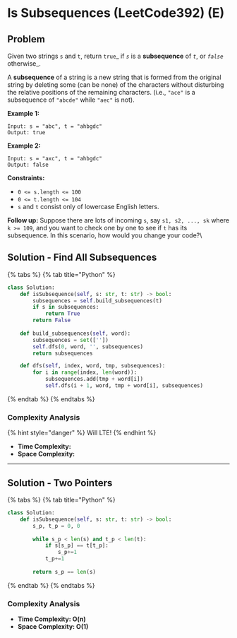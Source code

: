 # Is Subsequences (LeetCode392) (E)

## Problem

Given two strings `s` and `t`, return `true`_ if _`s`_ is a **subsequence** of _`t`_, or _`false`_ otherwise_.

A **subsequence** of a string is a new string that is formed from the original string by deleting some (can be none) of the characters without disturbing the relative positions of the remaining characters. (i.e., `"ace"` is a subsequence of `"abcde"` while `"aec"` is not).

**Example 1:**

```
Input: s = "abc", t = "ahbgdc"
Output: true
```

**Example 2:**

```
Input: s = "axc", t = "ahbgdc"
Output: false
```

**Constraints:**

* `0 <= s.length <= 100`
* `0 <= t.length <= 104`
* `s` and `t` consist only of lowercase English letters.

&#x20;**Follow up:** Suppose there are lots of incoming `s`, say `s1, s2, ..., sk` where `k >= 109`, and you want to check one by one to see if `t` has its subsequence. In this scenario, how would you change your code?\


## Solution - Find All Subsequences

{% tabs %}
{% tab title="Python" %}
```python
class Solution:
    def isSubsequence(self, s: str, t: str) -> bool:
        subsequences = self.build_subsequences(t)
        if s in subsequences:
            return True
        return False
    
    def build_subsequences(self, word):
        subsequences = set([''])
        self.dfs(0, word, '', subsequences)
        return subsequences

    def dfs(self, index, word, tmp, subsequences):
        for i in range(index, len(word)):
            subsequences.add(tmp + word[i])
            self.dfs(i + 1, word, tmp + word[i], subsequences)
```
{% endtab %}
{% endtabs %}

### Complexity Analysis

{% hint style="danger" %}
Will LTE!
{% endhint %}

* **Time Complexity:**
* **Space Complexity:**

****

## Solution - Two Pointers

{% tabs %}
{% tab title="Python" %}
```python
class Solution:
    def isSubsequence(self, s: str, t: str) -> bool:
        s_p, t_p = 0, 0
        
        while s_p < len(s) and t_p < len(t):
            if s[s_p] == t[t_p]:
                s_p+=1
            t_p+=1
        
        return s_p == len(s)
```
{% endtab %}
{% endtabs %}

### Complexity Analysis

* **Time Complexity: O(n)**
* **Space Complexity: O(1)**
